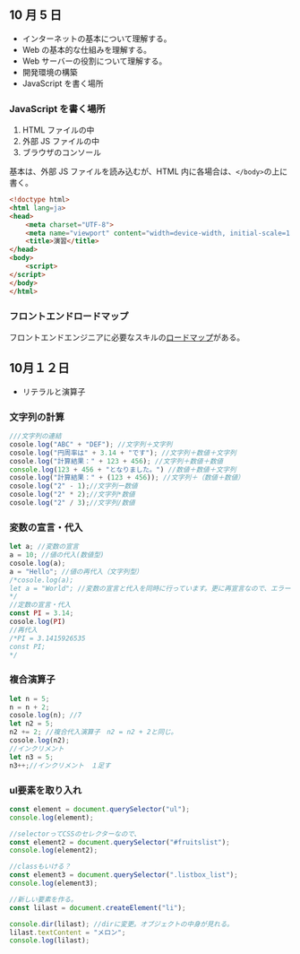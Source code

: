 ## 10 月 5 日

- インターネットの基本について理解する。
- Web の基本的な仕組みを理解する。
- Web サーバーの役割について理解する。
- 開発環境の構築
- JavaScript を書く場所

### JavaScript を書く場所

1. HTML ファイルの中
1. 外部 JS ファイルの中
1. ブラウザのコンソール

基本は、外部 JS ファイルを読み込むが、HTML 内に各場合は、`</body>`の上に書く。

```html
<!doctype html>
<html lang=ja>
<head>
    <meta charset="UTF-8">
    <meta name="viewport" content="width=device-width, initial-scale=1.0">
    <title>演習</title>
</head>
<body>
    <script>
</script>
</body>
</html>
```

### フロントエンドロードマップ

フロントエンドエンジニアに必要なスキルの[ロードマップ](https://roadmap.sh/frontend)がある。



##  10月１２日

- リテラルと演算子

### 文字列の計算

```js
///文字列の連結
cosole.log("ABC" + "DEF"); //文字列＋文字列
cosole.log("円周率は" + 3.14 + "です"); //文字列＋数値＋文字列
cosole.log("計算結果：" + 123 + 456); //文字列＋数値＋数値
console.log(123 + 456 + "となりました。") //数値＋数値＋文字列
cosole.log("計算結果：" + (123 + 456)); //文字列＋（数値＋数値）
cosole.log("2" - 1);//文字列ー数値
cosole.log("2" * 2);//文字列*数値
cosole.log("2" / 3);//文字列/数値
```
### 変数の宣言・代入
```js
let a; //変数の宣言
a = 10; //値の代入(数値型)
cosole.log(a);
a = "Hello"; //値の再代入（文字列型）
/*cosole.log(a);
let a = "World"; //変数の宣言と代入を同時に行っています。更に再宣言なので、エラーとなります。
*/
//定数の宣言・代入
const PI = 3.14;
cosole.log(PI)
//再代入
/*PI = 3.1415926535
const PI;
*/
```
### 複合演算子
```js
let n = 5;
n = n + 2;
cosole.log(n); //7
let n2 = 5;
n2 += 2; //複合代入演算子　n2 = n2 + 2と同じ。　
cosole.log(n2);
//インクリメント
let n3 = 5;
n3++;//インクリメント　１足す
```

### ul要素を取り入れ
```js
const element = document.querySelector("ul");
console.log(element);

//selectorってCSSのセレクターなので、
const element2 = document.querySelector("#fruitslist");
console.log(element2);

//classもいける？
const element3 = document.querySelector(".listbox_list");
console.log(element3);

//新しい要素を作る。
const lilast = document.createElement("li");

console.dir(lilast); //dirに変更。オブジェクトの中身が見れる。
lilast.textContent = "メロン";
console.log(lilast);
```